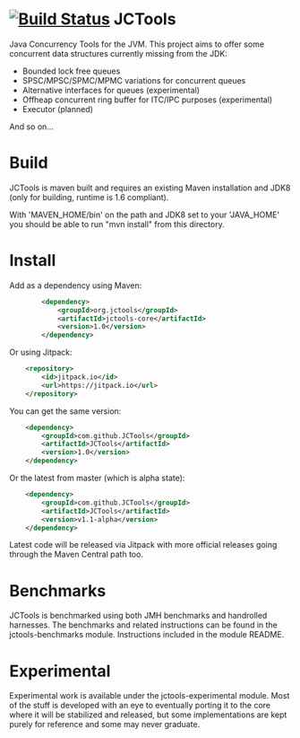[![Build Status](https://travis-ci.org/JCTools/JCTools.svg?branch=master)](https://travis-ci.org/JCTools/JCTools)
JCTools
==========

Java Concurrency Tools for the JVM. This project aims to offer some concurrent data structures currently missing from
the JDK:
- Bounded lock free queues
- SPSC/MPSC/SPMC/MPMC variations for concurrent queues
- Alternative interfaces for queues (experimental)
- Offheap concurrent ring buffer for ITC/IPC purposes (experimental)
- Executor (planned)

And so on...

Build
==========
JCTools is maven built and requires an existing Maven installation and JDK8 (only for building, runtime is 1.6 compliant).

With 'MAVEN_HOME/bin' on the path and JDK8 set to your 'JAVA_HOME' you should be able to run "mvn install" from this
directory.

Install
==========

Add as a dependency using Maven:
```xml
        <dependency>
            <groupId>org.jctools</groupId>
            <artifactId>jctools-core</artifactId>
            <version>1.0</version>
        </dependency>
```
Or using Jitpack:
```xml
	<repository>
	    <id>jitpack.io</id>
	    <url>https://jitpack.io</url>
	</repository>
```
You can get the same version:
```xml
	<dependency>
	    <groupId>com.github.JCTools</groupId>
	    <artifactId>JCTools</artifactId>
	    <version>1.0</version>
	</dependency>
```
Or the latest from master (which is alpha state):
```xml
	<dependency>
	    <groupId>com.github.JCTools</groupId>
	    <artifactId>JCTools</artifactId>
	    <version>v1.1-alpha</version>
	</dependency>
```

Latest code will be released via Jitpack with more official releases going through the Maven Central path too.

Benchmarks
==========
JCTools is benchmarked using both JMH benchmarks and handrolled harnesses. The benchmarks and related instructions can be
found in the jctools-benchmarks module. Instructions included in the module README.

Experimental
==========
Experimental work is available under the jctools-experimental module. Most of the stuff is developed with an eye to eventually
porting it to the core where it will be stabilized and released, but some implementations are kept purely for reference and
some may never graduate.


